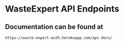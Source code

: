 # WasteExpert API Endpoints


## Documentation can be found at
```
https://waste-expert-auth.herokuapp.com/api-docs/
```


